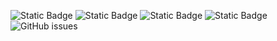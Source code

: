 ![Static Badge](https://img.shields.io/badge/blacklists-60-000000) ![Static Badge](https://img.shields.io/badge/blacklisted-3061066-cc0000) ![Static Badge](https://img.shields.io/badge/whitelisted-2242-00CC00) ![Static Badge](https://img.shields.io/badge/streaming_blacklist-28106-000000) ![GitHub issues](https://img.shields.io/github/issues/fabriziosalmi/blacklists)
